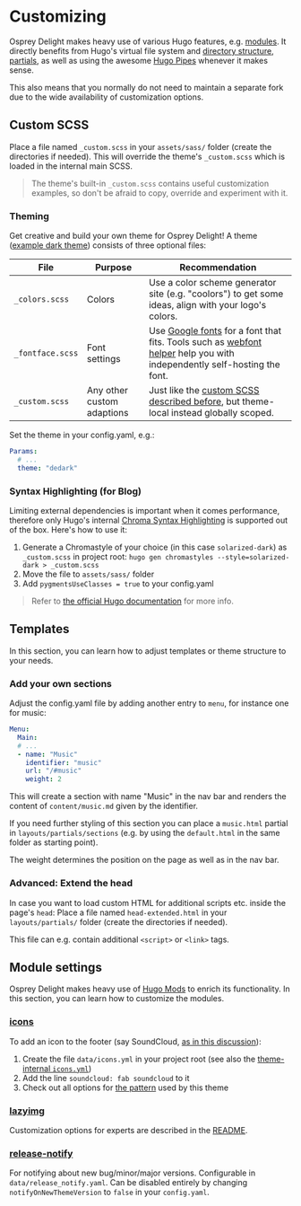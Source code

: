 # Customizing

Osprey Delight makes heavy use of various Hugo features, e.g. [modules](https://gohugo.io/hugo-modules/). It directly benefits from Hugo's virtual file system and [directory structure](https://gohugo.io/getting-started/directory-structure/), [partials](https://gohugo.io/templates/partials/), as well as using the awesome [Hugo Pipes](https://gohugo.io/hugo-pipes/) whenever it makes sense.

This also means that you normally do not need to maintain a separate fork due to the wide availability of customization options.

## Custom SCSS <a href="custom-scss"></a>

Place a file named `_custom.scss` in your `assets/sass/` folder (create the directories if needed). This will override the theme's `_custom.scss` which is loaded in the internal main SCSS.

> The theme's built-in `_custom.scss` contains useful customization examples, so don't be afraid to copy, override and experiment with it. 

### Theming

Get creative and build your own theme for Osprey Delight!
A theme ([example dark theme](./themes/osprey-delight/assets/themes/dedark)) consists of three optional files:

File                | Purpose                                                            | Recommendation
--------------------|------------------------------------------------------------------- |------------------------
`_colors.scss`      | Colors                                                             | Use a color scheme generator site (e.g. "coolors") to get some ideas, align with your logo's colors.
`_fontface.scss`    | Font settings                                                      | Use [Google fonts](https://fonts.google.com/) for a font that fits. Tools such as [webfont helper](https://google-webfonts-helper.herokuapp.com/fonts) help you with independently self-hosting the font.
`_custom.scss`      | Any other custom adaptions                                         | Just like the [custom SCSS described before](#custom-scss), but theme-local instead globally scoped.

Set the theme in your config.yaml, e.g.:

```yaml
Params:
  # ...
  theme: "dedark"
```

### Syntax Highlighting (for Blog)

Limiting external dependencies is important when it comes performance, therefore only Hugo's internal [Chroma Syntax Highlighting](https://gohugo.io/content-management/syntax-highlighting/) is supported out of the box. Here's how to use it:

1. Generate a Chromastyle of your choice (in this case `solarized-dark`) as `_custom.scss` in project root: `hugo gen chromastyles --style=solarized-dark > _custom.scss`
2. Move the file to `assets/sass/` folder
3. Add `pygmentsUseClasses = true` to your config.yaml

> Refer to [the official Hugo documentation](https://gohugo.io/content-management/syntax-highlighting/) for more info. 

## Templates

In this section, you can learn how to adjust templates or theme structure to your needs.

### Add your own sections

Adjust the config.yaml file by adding another entry to `menu`, for instance one for music:

```yaml
Menu:
  Main:
  # ...
  - name: "Music"
    identifier: "music"
    url: "/#music"
    weight: 2
```

This will create a section with name "Music" in the nav bar and renders the content of `content/music.md` given by the identifier.

If you need further styling of this section you can place a `music.html` partial in `layouts/partials/sections` (e.g. by using the `default.html` in the same folder as starting point).

The weight determines the position on the page as well as in the nav bar.

### Advanced: Extend the head

In case you want to load custom HTML for additional scripts etc. inside the page's `head`: 
Place a file named `head-extended.html` in your `layouts/partials/` folder (create the directories if needed). 

This file can e.g. contain additional `<script>` or `<link>` tags.

## Module settings

Osprey Delight makes heavy use of [Hugo Mods](https://github.com/hugo-mods) to enrich its functionality. 
In this section, you can learn how to customize the modules.

### [icons](https://github.com/hugo-mods/icons)

To add an icon to the footer (say SoundCloud, [as in this discussion](https://github.com/kdevo/osprey-delight/discussions/19)):

1. Create the file `data/icons.yml` in your project root (see also the [theme-internal `icons.yml`](./layouts/themes/osrprey-delight/data/icons.yml))
2. Add the line `soundcloud: fab soundcloud` to it
3. Check out all options for [the pattern](https://github.com/hugo-mods/icons#data-pattern) used by this theme

### [lazyimg](https://github.com/hugo-mods/lazyimg)

Customization options for experts are described in the [README](https://github.com/hugo-mods/lazyimg/README.md).

### [release-notify](https://github.com/hugo-mods/release-notify)

For notifying about new bug/minor/major versions. Configurable in `data/release_notify.yaml`.
Can be disabled entirely by changing `notifyOnNewThemeVersion` to `false` in your `config.yaml`.